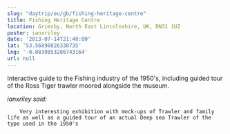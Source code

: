 ```yaml
---
slug: "daytrip/eu/gb/fishing-heritage-centre"
title: Fishing Heritage Centre
location: Grimsby, North East Lincolnshire, UK, DN31 1UZ
poster: ianxriley
date: '2013-07-14T21:40:00'
lat: '53.56898826338735'
lng: '-0.0839853286743164'
url: null
---
```


Interactive guide to the Fishing industry of the 1950's, including guided tour of the Ross Tiger trawler moored alongside the museum.

<em>ianxriley said:</em>

        Very interesting exhibition with mock-ups of Trawler and family life as well as a guided tour of an actual Deep sea Trawler of the type used in the 1950's
